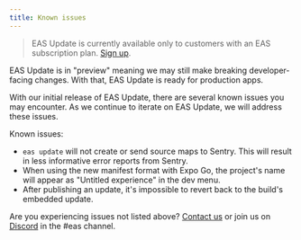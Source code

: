 ```yaml
---
title: Known issues
---
```


> EAS Update is currently available only to customers with an EAS subscription plan. [Sign up](https://expo.dev/accounts/[account]/settings/subscriptions).

EAS Update is in "preview" meaning we may still make breaking developer-facing changes. With that, EAS Update is ready for production apps.

With our initial release of EAS Update, there are several known issues you may encounter. As we continue to iterate on EAS Update, we will address these issues.

Known issues:

- `eas update` will not create or send source maps to Sentry. This will result in less informative error reports from Sentry.
- When using the new manifest format with Expo Go, the project's name will appear as "Untitled experience" in the dev menu.
- After publishing an update, it's impossible to revert back to the build's embedded update.

Are you experiencing issues not listed above? [Contact us](https://expo.dev/contact) or join us on [Discord](https://chat.expo.dev/) in the #eas channel.
